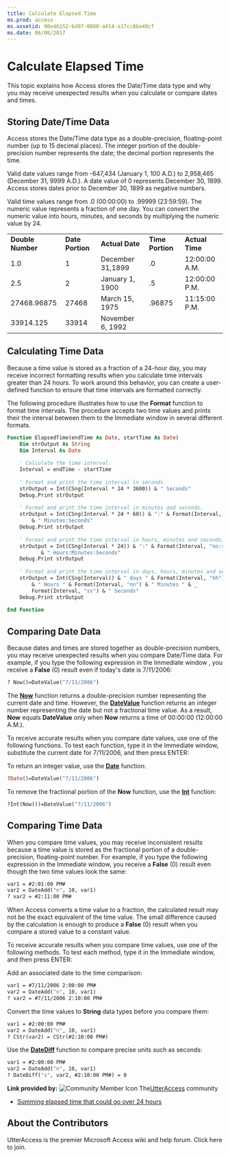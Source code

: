 ```yaml
---
title: Calculate Elapsed Time
ms.prod: access
ms.assetid: 90e46152-6d97-0860-a414-a17cc8ba40cf
ms.date: 06/08/2017
---
```



# Calculate Elapsed Time

This topic explains how Access stores the Date/Time data type and why you may receive unexpected results when you calculate or compare dates and times. 


## Storing Date/Time Data

Access stores the Date/Time data type as a double-precision, floating-point number (up to 15 decimal places). The integer portion of the double-precision number represents the date; the decimal portion represents the time. 

Valid date values range from -647,434 (January 1, 100 A.D.) to 2,958,465 (December 31, 9999 A.D.). A date value of 0 represents December 30, 1899. Access stores dates prior to December 30, 1899 as negative numbers. 

Valid time values range from .0 (00:00:00) to .99999 (23:59:59). The numeric value represents a fraction of one day. You can convert the numeric value into hours, minutes, and seconds by multiplying the numeric value by 24.


||||||
|:-----|:-----|:-----|:-----|:-----|
|**Double Number**|**Date Portion**|**Actual Date**|**Time Portion**|**Actual Time**|
|1.0|1|December 31,1899 |.0|12:00:00 A.M.|
|2.5|2|January 1, 1900 |.5 |12:00:00 P.M.|
|27468.96875|27468|March 15, 1975 |.96875 |11:15:00 P.M.|
|33914.125 |33914|November 6, 1992|||

## Calculating Time Data

Because a time value is stored as a fraction of a 24-hour day, you may receive incorrect formatting results when you calculate time intervals greater than 24 hours. To work around this behavior, you can create a user-defined function to ensure that time intervals are formatted correctly. 

The following procedure illustrates how to use the  **Format** function to format time intervals. The procedure accepts two time values and prints their the interval between them to the Immediate window in several different formats.




```vb
Function ElapsedTime(endTime As Date, startTime As Date) 
    Dim strOutput As String 
    Dim Interval As Date 
     
    ' Calculate the time interval. 
    Interval = endTime - startTime 
  
    ' Format and print the time interval in seconds. 
    strOutput = Int(CSng(Interval * 24 * 3600)) & " Seconds" 
    Debug.Print strOutput 
         
    ' Format and print the time interval in minutes and seconds. 
    strOutput = Int(CSng(Interval * 24 * 60)) & ":" & Format(Interval, "ss") _ 
        & " Minutes:Seconds" 
    Debug.Print strOutput 
     
    ' Format and print the time interval in hours, minutes and seconds. 
    strOutput = Int(CSng(Interval * 24)) & ":" & Format(Interval, "nn:ss") _ 
           & " Hours:Minutes:Seconds" 
    Debug.Print strOutput 
         
    ' Format and print the time interval in days, hours, minutes and seconds. 
    strOutput = Int(CSng(Interval)) & " days " & Format(Interval, "hh") _ 
        & " Hours " & Format(Interval, "nn") & " Minutes " & _ 
        Format(Interval, "ss") & " Seconds" 
    Debug.Print strOutput 
 
End Function
```


## Comparing Date Data

Because dates and times are stored together as double-precision numbers, you may receive unexpected results when you compare Date/Time data. For example, if you type the following expression in the Immediate window , you receive a  **False** (0) result even if today's date is 7/11/2006:


```vb
? Now()=DateValue("7/11/2006")
```

The  **[Now](../../../language/reference/User-Interface-Help/now-function.md)** function returns a double-precision number representing the current date and time. However, the **[DateValue](../../../language/reference/User-Interface-Help/datevalue-function.md)** function returns an integer number representing the date but not a fractional time value. As a result, **Now** equals **DateValue** only when **Now** returns a time of 00:00:00 (12:00:00 A.M.).

To receive accurate results when you compare date values, use one of the following functions. To test each function, type it in the Immediate window, substitute the current date for 7/11/2006, and then press ENTER: 

To return an integer value, use the  **[Date](../../../language/reference/User-Interface-Help/date-function.md)** function:




```vb
?Date()=DateValue("7/11/2006")
```

To remove the fractional portion of the  **Now** function, use the **[Int](../../../language/reference/User-Interface-Help/int-fix-functions.md)** function:




```vb
?Int(Now())=DateValue("7/11/2006")
```


## Comparing Time Data

When you compare time values, you may receive inconsistent results because a time value is stored as the fractional portion of a double-precision, floating-point number. For example, if you type the following expression in the Immediate window, you receive a  **False** (0) result even though the two time values look the same:


```vb
var1 = #2:01:00 PM# 
var2 = DateAdd("n", 10, var1) 
? var2 = #2:11:00 PM# 
```

When Access converts a time value to a fraction, the calculated result may not be the exact equivalent of the time value. The small difference caused by the calculation is enough to produce a  **False** (0) result when you compare a stored value to a constant value.

To receive accurate results when you compare time values, use one of the following methods. To test each method, type it in the Immediate window, and then press ENTER: 

Add an associated date to the time comparison:




```vb
var1 = #7/11/2006 2:00:00 PM# 
var2 = DateAdd("n", 10, var1) 
? var2 = #7/11/2006 2:10:00 PM#
```

Convert the time values to  **String** data types before you compare them:




```vb
var1 = #2:00:00 PM# 
var2 = DateAdd("n", 10, var1) 
? CStr(var2) = CStr(#2:10:00 PM#)
```

Use the  **[DateDiff](../../../language/reference/User-Interface-Help/datediff-function.md)** function to compare precise units such as seconds:




```vb
var1 = #2:00:00 PM# 
var2 = DateAdd("n", 10, var1) 
? DateDiff("s", var2, #2:10:00 PM#) = 0
```

 **Link provided by:**
![Community Member Icon](../../../images/8b9774c4-6c97-470e-b3a2-56d8f786444c.png) The[UtterAccess](https://www.utteraccess.com) community


- [Summing elapsed time that could go over 24 hours](https://www.utteraccess.com/wiki/index.php/Summing_elapsed_time_that_could_go_over_24_hours)
    

## About the Contributors
<a name="AboutContributors"> </a>

UtterAccess is the premier Microsoft Access wiki and help forum. Click here to join. 


